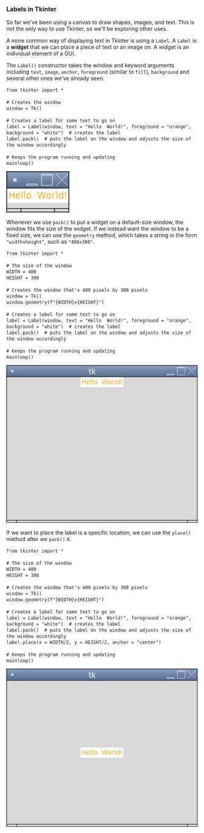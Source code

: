 ### Labels in Tkinter

So far we've been using a canvas to draw shapes, images, and text. This is not the only way to use Tkinter, so we'll be exploring other uses.

A more common way of displaying text in Tkinter is using a `Label`. A `Label` is a **widget** that we can place a piece of text or an image on. A widget is an individual element of a GUI.

The `Label()` constructor takes the window and keyword arguments including `text`, `image`, `anchor`, `foreground` (similar to `fill`), `background` and several other ones we've already seen.

```
from tkinter import *

# Creates the window
window = Tk()

# Creates a label for some text to go on
label = Label(window, text = "Hello  World!", foreground = "orange", background = "white")  # creates the label
label.pack()  # puts the label on the window and adjusts the size of the window accordingly

# Keeps the program running and updating
mainloop()
```

![](../Images/Tk_Label1.png)

Whenever we use `pack()` to put a widget on a default-size window, the window fits the size of the widget. If we instead want the window to be a fixed size, we can use the `geometry` method, which takes a string in the form `"widthxheight"`, such as `"400x300"`.

```
from tkinter import *

# The size of the window
WIDTH = 400
HEIGHT = 300

# Creates the window that's 400 pixels by 300 pixels
window = Tk()
window.geometry(f"{WIDTH}x{HEIGHT}")

# Creates a label for some text to go on
label = Label(window, text = "Hello  World!", foreground = "orange", background = "white")  # creates the label
label.pack()  # puts the label on the window and adjusts the size of the window accordingly

# Keeps the program running and updating
mainloop()
```

![](../Images/Tk_Label2.png)

If we want to place the label is a specific location, we can use the `place()` method after we `pack()` it.

```
from tkinter import *

# The size of the window
WIDTH = 400
HEIGHT = 300

# Creates the window that's 400 pixels by 300 pixels
window = Tk()
window.geometry(f"{WIDTH}x{HEIGHT}")

# Creates a label for some text to go on
label = Label(window, text = "Hello  World!", foreground = "orange", background = "white")  # creates the label
label.pack()  # puts the label on the window and adjusts the size of the window accordingly
label.place(x = WIDTH/2, y = HEIGHT/2, anchor = "center")

# Keeps the program running and updating
mainloop()
```

![](../Images/Tk_Label3.png)
